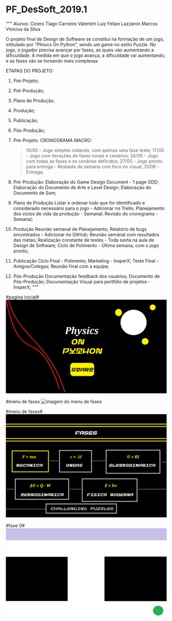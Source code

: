 ﻿# PF_DesSoft_2019.1
"""
Alunos: 
	Cicero Tiago Carneiro Valentim
	Luiz Felipe Lazzaron
	Marcos Vinicius da Silva

O projeto final de Design de Software se constitui na formação de um jogo, intitulado por “Phisics On Python”, sendo um game no estilo Puzzle. No jogo, o jogador precisa avançar por fases, as quais vão aumentando a dificuldade. À medida em que o jogo avança, a dificuldade vai aumentando, e as fases vão se tornando mais complexas

ETAPAS DO PROJETO:
1. Pré-Projeto;
2. Pré-Produção;
3. Plano de Produção;
4. Produção;
5. Publicação;
6. Pós-Produção;

1. Pré-Projeto:
	CRONOGRAMA MACRO:
	>10/05 - Jogo simples rodando, com apenas uma fase teste;
	>17/05 - Jogo com iterações de fases novas e cenários;
	>24/05 - Jogo com todas as fases e os cenários definidos;
	>27/05 - Jogo pronto para entrega - Restante da semana com foco no visual;
	>31/06 - Entrega;

2. Pré-Produção:
	Elaboração do Game Design Document - 1 page GDD;
	Elaboração do Documento de Arte e Level Design;
	Elaboração do Documento de Som;

3. Plano de Produção
	Listar e ordenar tudo que for identificado e considerado necessário para o jogo - Adicionar no Trello;
	Planejamento dos ciclos de vida da produção - Semanal;
	Revisão do cronograma - Semanal;

4. Produção
	Reunião semanal de Planejamento;
	Relatório de bugs encontrados - Adicionar no GitHub;
	Reunião semanal com resultados das metas;
	Realização constante de testes - Toda sexta na aula de Design de Software;
	Ciclo de Polimento - Última semana, com o jogo pronto;

5. Publicação
	Ciclo Final - Polimento;
	Marketing - InsperX;
	Teste Final - Amigos/Colegas;
	Reunião final com a equipe;

6. Pós-Produção
	Documentação feedback dos usuários;
	Documento de Pós-Produção;
	Documentação Visual para portfólio de projetos -InsperX;
"""

#pagina inicial#
![imagem da primeira tela de inicio](Imagens/inicio.png)

#menu de fases
![imagem do menu de fases](imagens/fases.jpeg)

#menu de fases#
![imagem do menu de fases](Imagens/fases.png)

#fase 0#
![imagem da primeira tela de jogo](Imagens/1.png)

